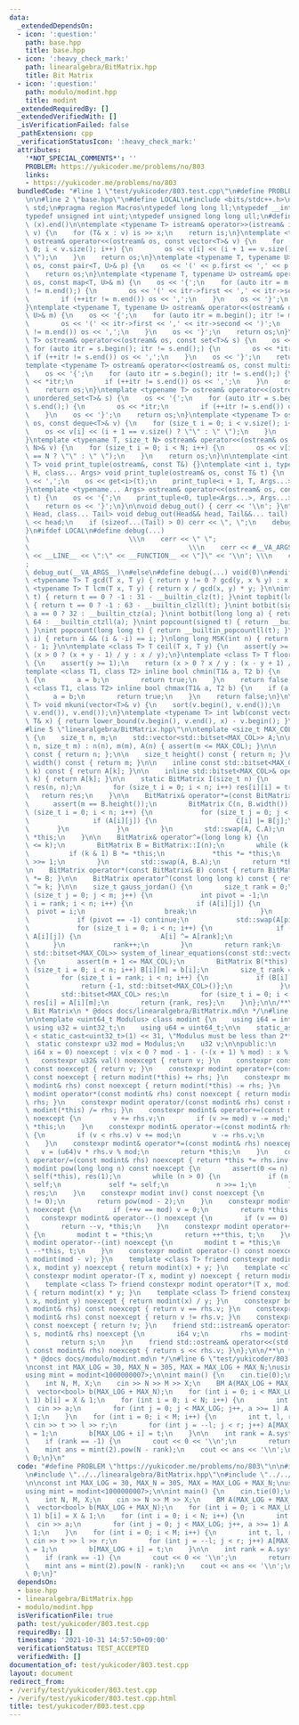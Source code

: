 ```yaml
---
data:
  _extendedDependsOn:
  - icon: ':question:'
    path: base.hpp
    title: base.hpp
  - icon: ':heavy_check_mark:'
    path: linearalgebra/BitMatrix.hpp
    title: Bit Matrix
  - icon: ':question:'
    path: modulo/modint.hpp
    title: modint
  _extendedRequiredBy: []
  _extendedVerifiedWith: []
  _isVerificationFailed: false
  _pathExtension: cpp
  _verificationStatusIcon: ':heavy_check_mark:'
  attributes:
    '*NOT_SPECIAL_COMMENTS*': ''
    PROBLEM: https://yukicoder.me/problems/no/803
    links:
    - https://yukicoder.me/problems/no/803
  bundledCode: "#line 1 \"test/yukicoder/803.test.cpp\"\n#define PROBLEM \"https://yukicoder.me/problems/no/803\"\
    \n\n#line 2 \"base.hpp\"\n#define LOCAL\n#include <bits/stdc++.h>\nusing namespace\
    \ std;\n#pragma region Macros\ntypedef long long ll;\ntypedef __int128_t i128;\n\
    typedef unsigned int uint;\ntypedef unsigned long long ull;\n#define ALL(x) (x).begin(),\
    \ (x).end()\n\ntemplate <typename T> istream& operator>>(istream& is, vector<T>&\
    \ v) {\n    for (T& x : v) is >> x;\n    return is;\n}\ntemplate <typename T>\
    \ ostream& operator<<(ostream& os, const vector<T>& v) {\n    for (size_t i =\
    \ 0; i < v.size(); i++) {\n        os << v[i] << (i + 1 == v.size() ? \"\" : \"\
    \ \");\n    }\n    return os;\n}\ntemplate <typename T, typename U> ostream& operator<<(ostream&\
    \ os, const pair<T, U>& p) {\n    os << '(' << p.first << ',' << p.second << ')';\n\
    \    return os;\n}\ntemplate <typename T, typename U> ostream& operator<<(ostream&\
    \ os, const map<T, U>& m) {\n    os << '{';\n    for (auto itr = m.begin(); itr\
    \ != m.end();) {\n        os << '(' << itr->first << ',' << itr->second << ')';\n\
    \        if (++itr != m.end()) os << ',';\n    }\n    os << '}';\n    return os;\n\
    }\ntemplate <typename T, typename U> ostream& operator<<(ostream& os, const unordered_map<T,\
    \ U>& m) {\n    os << '{';\n    for (auto itr = m.begin(); itr != m.end();) {\n\
    \        os << '(' << itr->first << ',' << itr->second << ')';\n        if (++itr\
    \ != m.end()) os << ',';\n    }\n    os << '}';\n    return os;\n}\ntemplate <typename\
    \ T> ostream& operator<<(ostream& os, const set<T>& s) {\n    os << '{';\n   \
    \ for (auto itr = s.begin(); itr != s.end();) {\n        os << *itr;\n       \
    \ if (++itr != s.end()) os << ',';\n    }\n    os << '}';\n    return os;\n}\n\
    template <typename T> ostream& operator<<(ostream& os, const multiset<T>& s) {\n\
    \    os << '{';\n    for (auto itr = s.begin(); itr != s.end();) {\n        os\
    \ << *itr;\n        if (++itr != s.end()) os << ',';\n    }\n    os << '}';\n\
    \    return os;\n}\ntemplate <typename T> ostream& operator<<(ostream& os, const\
    \ unordered_set<T>& s) {\n    os << '{';\n    for (auto itr = s.begin(); itr !=\
    \ s.end();) {\n        os << *itr;\n        if (++itr != s.end()) os << ',';\n\
    \    }\n    os << '}';\n    return os;\n}\ntemplate <typename T> ostream& operator<<(ostream&\
    \ os, const deque<T>& v) {\n    for (size_t i = 0; i < v.size(); i++) {\n    \
    \    os << v[i] << (i + 1 == v.size() ? \"\" : \" \");\n    }\n    return os;\n\
    }\ntemplate <typename T, size_t N> ostream& operator<<(ostream& os, const array<T,\
    \ N>& v) {\n    for (size_t i = 0; i < N; i++) {\n        os << v[i] << (i + 1\
    \ == N ? \"\" : \" \");\n    }\n    return os;\n}\n\ntemplate <int i, typename\
    \ T> void print_tuple(ostream&, const T&) {}\ntemplate <int i, typename T, typename\
    \ H, class... Args> void print_tuple(ostream& os, const T& t) {\n    if (i) os\
    \ << ',';\n    os << get<i>(t);\n    print_tuple<i + 1, T, Args...>(os, t);\n\
    }\ntemplate <typename... Args> ostream& operator<<(ostream& os, const tuple<Args...>&\
    \ t) {\n    os << '{';\n    print_tuple<0, tuple<Args...>, Args...>(os, t);\n\
    \    return os << '}';\n}\n\nvoid debug_out() { cerr << '\\n'; }\ntemplate <class\
    \ Head, class... Tail> void debug_out(Head&& head, Tail&&... tail) {\n    cerr\
    \ << head;\n    if (sizeof...(Tail) > 0) cerr << \", \";\n    debug_out(move(tail)...);\n\
    }\n#ifdef LOCAL\n#define debug(...)                                          \
    \                         \\\n    cerr << \" \";                             \
    \                                        \\\n    cerr << #__VA_ARGS__ << \" :[\"\
    \ << __LINE__ << \":\" << __FUNCTION__ << \"]\" << '\\n'; \\\n    cerr << \" \"\
    ;                                                                     \\\n   \
    \ debug_out(__VA_ARGS__)\n#else\n#define debug(...) void(0)\n#endif\n\ntemplate\
    \ <typename T> T gcd(T x, T y) { return y != 0 ? gcd(y, x % y) : x; }\ntemplate\
    \ <typename T> T lcm(T x, T y) { return x / gcd(x, y) * y; }\n\nint topbit(signed\
    \ t) { return t == 0 ? -1 : 31 - __builtin_clz(t); }\nint topbit(long long t)\
    \ { return t == 0 ? -1 : 63 - __builtin_clzll(t); }\nint botbit(signed a) { return\
    \ a == 0 ? 32 : __builtin_ctz(a); }\nint botbit(long long a) { return a == 0 ?\
    \ 64 : __builtin_ctzll(a); }\nint popcount(signed t) { return __builtin_popcount(t);\
    \ }\nint popcount(long long t) { return __builtin_popcountll(t); }\nbool ispow2(int\
    \ i) { return i && (i & -i) == i; }\nlong long MSK(int n) { return (1LL << n)\
    \ - 1; }\n\ntemplate <class T> T ceil(T x, T y) {\n    assert(y >= 1);\n    return\
    \ (x > 0 ? (x + y - 1) / y : x / y);\n}\ntemplate <class T> T floor(T x, T y)\
    \ {\n    assert(y >= 1);\n    return (x > 0 ? x / y : (x - y + 1) / y);\n}\n\n\
    template <class T1, class T2> inline bool chmin(T1& a, T2 b) {\n    if (a > b)\
    \ {\n        a = b;\n        return true;\n    }\n    return false;\n}\ntemplate\
    \ <class T1, class T2> inline bool chmax(T1& a, T2 b) {\n    if (a < b) {\n  \
    \      a = b;\n        return true;\n    }\n    return false;\n}\n\ntemplate <typename\
    \ T> void mkuni(vector<T>& v) {\n    sort(v.begin(), v.end());\n    v.erase(unique(v.begin(),\
    \ v.end()), v.end());\n}\ntemplate <typename T> int lwb(const vector<T>& v, const\
    \ T& x) { return lower_bound(v.begin(), v.end(), x) - v.begin(); }\n#pragma endregion\n\
    #line 5 \"linearalgebra/BitMatrix.hpp\"\n\ntemplate <size_t MAX_COL> struct BitMatrix\
    \ {\n    size_t n, m;\n    std::vector<std::bitset<MAX_COL>> A;\n\n    BitMatrix(size_t\
    \ n, size_t m) : n(n), m(m), A(n) { assert(m <= MAX_COL); }\n\n    size_t size()\
    \ const { return n; };\n\n    size_t height() const { return n; }\n\n    size_t\
    \ width() const { return m; }\n\n    inline const std::bitset<MAX_COL>& operator[](int\
    \ k) const { return A[k]; }\n\n    inline std::bitset<MAX_COL>& operator[](int\
    \ k) { return A[k]; }\n\n    static BitMatrix I(size_t n) {\n        BitMatrix\
    \ res(n, n);\n        for (size_t i = 0; i < n; i++) res[i][i] = true;\n     \
    \   return res;\n    }\n\n    BitMatrix& operator*=(const BitMatrix& B) {\n  \
    \      assert(m == B.height());\n        BitMatrix C(n, B.width());\n        for\
    \ (size_t i = 0; i < n; i++) {\n            for (size_t j = 0; j < m; j++) {\n\
    \                if (A[i][j]) {\n                    C[i] |= B[j];\n         \
    \       }\n            }\n        }\n        std::swap(A, C.A);\n        return\
    \ *this;\n    }\n\n    BitMatrix& operator^=(long long k) {\n        assert(0\
    \ <= k);\n        BitMatrix B = BitMatrix::I(n);\n        while (k > 0) {\n  \
    \          if (k & 1) B *= *this;\n            *this *= *this;\n            k\
    \ >>= 1;\n        }\n        std::swap(A, B.A);\n        return *this;\n    }\n\
    \n    BitMatrix operator*(const BitMatrix& B) const { return BitMatrix(*this)\
    \ *= B; }\n\n    BitMatrix operator^(const long long k) const { return BitMatrix(*this)\
    \ ^= k; }\n\n    size_t gauss_jordan() {\n        size_t rank = 0;\n        for\
    \ (size_t j = 0; j < m; j++) {\n            int pivot = -1;\n            for (size_t\
    \ i = rank; i < n; i++) {\n                if (A[i][j]) {\n                  \
    \  pivot = i;\n                    break;\n                }\n            }\n\
    \            if (pivot == -1) continue;\n            std::swap(A[pivot], A[rank]);\n\
    \            for (size_t i = 0; i < n; i++) {\n                if (i != rank and\
    \ A[i][j]) {\n                    A[i] ^= A[rank];\n                }\n      \
    \      }\n            rank++;\n        }\n        return rank;\n    }\n\n    std::pair<int,\
    \ std::bitset<MAX_COL>> system_of_linear_equations(const std::vector<bool>& b)\
    \ {\n        assert(m + 1 <= MAX_COL);\n        BitMatrix B(*this);\n        for\
    \ (size_t i = 0; i < n; i++) B[i][m] = b[i];\n        size_t rank = B.gauss_jordan();\n\
    \        for (size_t i = rank; i < n; i++) {\n            if (B[i][m]) {\n   \
    \             return {-1, std::bitset<MAX_COL>()};\n            }\n        }\n\
    \        std::bitset<MAX_COL> res;\n        for (size_t i = 0; i < rank; i++)\
    \ res[i] = A[i][m];\n        return {rank, res};\n    }\n};\n\n/**\n * @brief\
    \ Bit Matrix\n * @docs docs/linearalgebra/BitMatrix.md\n */\n#line 5 \"modulo/modint.hpp\"\
    \n\ntemplate <uint64_t Modulus> class modint {\n    using i64 = int64_t;\n   \
    \ using u32 = uint32_t;\n    using u64 = uint64_t;\n\n    static_assert(Modulus\
    \ < static_cast<uint32_t>(1) << 31, \"Modulus must be less than 2**31\");\n  \
    \  static constexpr u32 mod = Modulus;\n    u32 v;\n\npublic:\n    constexpr modint(const\
    \ i64 x = 0) noexcept : v(x < 0 ? mod - 1 - (-(x + 1) % mod) : x % mod) {}\n \
    \   constexpr u32& val() noexcept { return v; }\n    constexpr const u32& val()\
    \ const noexcept { return v; }\n    constexpr modint operator+(const modint& rhs)\
    \ const noexcept { return modint(*this) += rhs; }\n    constexpr modint operator-(const\
    \ modint& rhs) const noexcept { return modint(*this) -= rhs; }\n    constexpr\
    \ modint operator*(const modint& rhs) const noexcept { return modint(*this) *=\
    \ rhs; }\n    constexpr modint operator/(const modint& rhs) const noexcept { return\
    \ modint(*this) /= rhs; }\n    constexpr modint& operator+=(const modint& rhs)\
    \ noexcept {\n        v += rhs.v;\n        if (v >= mod) v -= mod;\n        return\
    \ *this;\n    }\n    constexpr modint& operator-=(const modint& rhs) noexcept\
    \ {\n        if (v < rhs.v) v += mod;\n        v -= rhs.v;\n        return *this;\n\
    \    }\n    constexpr modint& operator*=(const modint& rhs) noexcept {\n     \
    \   v = (u64)v * rhs.v % mod;\n        return *this;\n    }\n    constexpr modint&\
    \ operator/=(const modint& rhs) noexcept { return *this *= rhs.inv(); }\n    constexpr\
    \ modint pow(long long n) const noexcept {\n        assert(0 <= n);\n        modint\
    \ self(*this), res(1);\n        while (n > 0) {\n            if (n & 1) res *=\
    \ self;\n            self *= self;\n            n >>= 1;\n        }\n        return\
    \ res;\n    }\n    constexpr modint inv() const noexcept {\n        assert(*this\
    \ != 0);\n        return pow(mod - 2);\n    }\n    constexpr modint& operator++()\
    \ noexcept {\n        if (++v == mod) v = 0;\n        return *this;\n    }\n \
    \   constexpr modint& operator--() noexcept {\n        if (v == 0) v = mod;\n\
    \        return --v, *this;\n    }\n    constexpr modint operator++(int) noexcept\
    \ {\n        modint t = *this;\n        return ++*this, t;\n    }\n    constexpr\
    \ modint operator--(int) noexcept {\n        modint t = *this;\n        return\
    \ --*this, t;\n    }\n    constexpr modint operator-() const noexcept { return\
    \ modint(mod - v); }\n    template <class T> friend constexpr modint operator+(T\
    \ x, modint y) noexcept { return modint(x) + y; }\n    template <class T> friend\
    \ constexpr modint operator-(T x, modint y) noexcept { return modint(x) - y; }\n\
    \    template <class T> friend constexpr modint operator*(T x, modint y) noexcept\
    \ { return modint(x) * y; }\n    template <class T> friend constexpr modint operator/(T\
    \ x, modint y) noexcept { return modint(x) / y; }\n    constexpr bool operator==(const\
    \ modint& rhs) const noexcept { return v == rhs.v; }\n    constexpr bool operator!=(const\
    \ modint& rhs) const noexcept { return v != rhs.v; }\n    constexpr bool operator!()\
    \ const noexcept { return !v; }\n    friend std::istream& operator>>(std::istream&\
    \ s, modint& rhs) noexcept {\n        i64 v;\n        rhs = modint{(s >> v, v)};\n\
    \        return s;\n    }\n    friend std::ostream& operator<<(std::ostream& s,\
    \ const modint& rhs) noexcept { return s << rhs.v; }\n};\n\n/**\n * @brief modint\n\
    \ * @docs docs/modulo/modint.md\n */\n#line 6 \"test/yukicoder/803.test.cpp\"\n\
    \nconst int MAX_LOG = 30, MAX_N = 305, MAX = MAX_LOG + MAX_N;\nusing BM = BitMatrix<MAX_N>;\n\
    using mint = modint<1000000007>;\n\nint main() {\n    cin.tie(0);\n    ios::sync_with_stdio(false);\n\
    \    int N, M, X;\n    cin >> N >> M >> X;\n    BM A(MAX_LOG + MAX_N, N);\n  \
    \  vector<bool> b(MAX_LOG + MAX_N);\n    for (int i = 0; i < MAX_LOG; i++, X >>=\
    \ 1) b[i] = X & 1;\n    for (int i = 0; i < N; i++) {\n        int a;\n      \
    \  cin >> a;\n        for (int j = 0; j < MAX_LOG; j++, a >>= 1) A[j][i] = a &\
    \ 1;\n    }\n    for (int i = 0; i < M; i++) {\n        int t, l, r;\n       \
    \ cin >> t >> l >> r;\n        for (int j = --l; j < r; j++) A[MAX_LOG + i][j]\
    \ = 1;\n        b[MAX_LOG + i] = t;\n    }\n\n    int rank = A.system_of_linear_equations(b).first;\n\
    \    if (rank == -1) {\n        cout << 0 << '\\n';\n        return 0;\n    }\n\
    \    mint ans = mint(2).pow(N - rank);\n    cout << ans << '\\n';\n    return\
    \ 0;\n}\n"
  code: "#define PROBLEM \"https://yukicoder.me/problems/no/803\"\n\n#include \"../../base.hpp\"\
    \n#include \"../../linearalgebra/BitMatrix.hpp\"\n#include \"../../modulo/modint.hpp\"\
    \n\nconst int MAX_LOG = 30, MAX_N = 305, MAX = MAX_LOG + MAX_N;\nusing BM = BitMatrix<MAX_N>;\n\
    using mint = modint<1000000007>;\n\nint main() {\n    cin.tie(0);\n    ios::sync_with_stdio(false);\n\
    \    int N, M, X;\n    cin >> N >> M >> X;\n    BM A(MAX_LOG + MAX_N, N);\n  \
    \  vector<bool> b(MAX_LOG + MAX_N);\n    for (int i = 0; i < MAX_LOG; i++, X >>=\
    \ 1) b[i] = X & 1;\n    for (int i = 0; i < N; i++) {\n        int a;\n      \
    \  cin >> a;\n        for (int j = 0; j < MAX_LOG; j++, a >>= 1) A[j][i] = a &\
    \ 1;\n    }\n    for (int i = 0; i < M; i++) {\n        int t, l, r;\n       \
    \ cin >> t >> l >> r;\n        for (int j = --l; j < r; j++) A[MAX_LOG + i][j]\
    \ = 1;\n        b[MAX_LOG + i] = t;\n    }\n\n    int rank = A.system_of_linear_equations(b).first;\n\
    \    if (rank == -1) {\n        cout << 0 << '\\n';\n        return 0;\n    }\n\
    \    mint ans = mint(2).pow(N - rank);\n    cout << ans << '\\n';\n    return\
    \ 0;\n}"
  dependsOn:
  - base.hpp
  - linearalgebra/BitMatrix.hpp
  - modulo/modint.hpp
  isVerificationFile: true
  path: test/yukicoder/803.test.cpp
  requiredBy: []
  timestamp: '2021-10-31 14:57:50+09:00'
  verificationStatus: TEST_ACCEPTED
  verifiedWith: []
documentation_of: test/yukicoder/803.test.cpp
layout: document
redirect_from:
- /verify/test/yukicoder/803.test.cpp
- /verify/test/yukicoder/803.test.cpp.html
title: test/yukicoder/803.test.cpp
---
```

